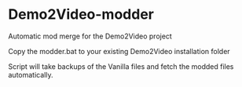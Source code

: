 # Demo2Video-modder
Automatic mod merge for the Demo2Video project

Copy the modder.bat to your existing Demo2Video installation folder

Script will take backups of the Vanilla files and fetch  the modded files automatically.
